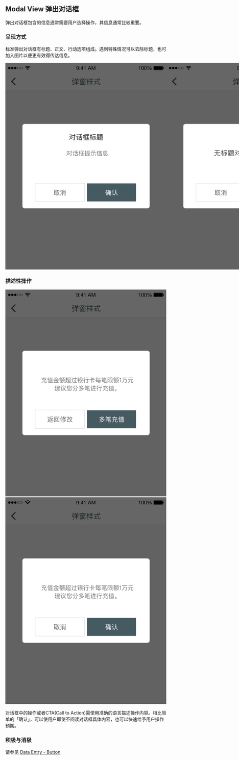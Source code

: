 ## Modal View 弹出对话框
弹出对话框包含的信息通常需要用户选择操作，其信息通常比较重要。

### 呈现方式

标准弹出对话框有标题、正文、行动选项组成。遇到特殊情况可以去除标题，也可加入图片以便更有效得传达信息。

<div style="display:flex;">

<img src="../images/mobile_guide/modalview_1.png"  description="带标题" align="left"/>

<img src="../images/mobile_guide/modalview_2.png"   description="不带标题" align="left"/>

<img src="../images/mobile_guide/modalview_3.png"   description="带图片对话框" align="left"/>

</div>

### 描述性操作


<div hasmanyimage>

<img src="../images/mobile_guide/modalview_5.png" data-many="true" data-isRight="true"  alt="正确" description="圆角随形状大小变化关系" align=“right” />

<img src="../images/mobile_guide/modalview_4.png" data-many="true" data-isError="true"   alt="错误" description="圆角没有变化" align=“right” />

</div>

对话框中的操作或者CTA(Call to Action)需使用准确的语言描述操作内容。相比简单的「确认」，可以使用户即使不阅读对话框具体内容，也可以快速给予用户操作预期。


### 积极与消极
请参见 [Data Entry - Button](#/guide/button) 




